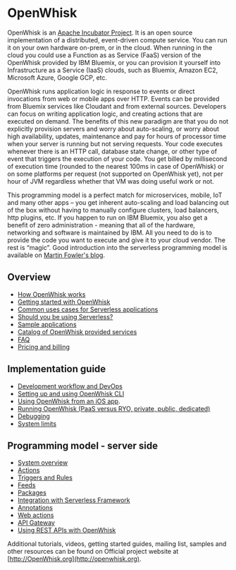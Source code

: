 # OpenWhisk

OpenWhisk is an [Apache Incubator Project](https://incubator.apache.org/projects/openwhisk.html). It is an open source implementation of a distributed, event-driven compute service. You can run it on your own hardware on-prem, or in the cloud. When running in the cloud you could use a Function as as Service (FaaS) version of the OpenWhisk provided by IBM Bluemix, or you can provision it yourself into Infrastructure as a Service (IaaS) clouds, such as Bluemix, Amazon EC2, Microsoft Azure, Google GCP, etc. 

OpenWhisk runs application logic in response to events or direct invocations from web or mobile apps over HTTP. Events can be provided from Bluemix services like Cloudant and from external sources. Developers can focus on writing application logic, and creating actions that are executed on demand. The benefits of this new paradigm are that you do not explicitly provision servers and worry about auto-scaling, or worry about high availability, updates, maintenance and pay for hours of processor time when your server is running but not serving requests. Your code executes whenever there is an HTTP call, database state change, or other type of event that triggers the execution of your code. You get billed by millisecond of execution time (rounded to the nearest 100ms in case of OpenWhisk) or on some platforms per request (not supported on OpenWhisk yet), not per hour of JVM regardless whether that VM was doing useful work or not.

This programming model is a perfect match for microservices, mobile, IoT and many other apps – you get inherent auto-scaling and load balancing out of the box without having to manually configure clusters, load balancers, http plugins, etc. If you happen to run on IBM Bluemix, you also get a benefit of zero administration - meaning that all of the hardware, networking and software is maintained by IBM. All you need to do is to provide the code you want to execute and give it to your cloud vendor. The rest is “magic”. Good introduction into the serverless programming model is available on [Martin Fowler's blog](https://martinfowler.com/articles/serverless.html).

## Overview
- [How OpenWhisk works](./about.md)
- [Getting started with OpenWhisk](./getting_started.md)
- [Common uses cases for Serverless applications](./use_cases.md)
- [Should you be using Serverless?](./server_or_less.md)
- [Sample applications](./samples.md)
- [Catalog of OpenWhisk provided services](./catalog.md)
- [FAQ](http://openwhisk.org/faq)
- [Pricing and billing](https://console.ng.bluemix.net/openwhisk/learn/pricing)

## Implementation guide
- [Development workflow and DevOps](./tbd)
- [Setting up and using OpenWhisk CLI](./cli.md)
- [Using OpenWhisk from an iOS app](./mobile_sdk.md).
- [Running OpenWhisk (PaaS versus RYO, private, public, dedicated)](./tbd)
- [Debugging](./debug.md)
- [System limits](./limits.md)

## Programming model - server side
- [System overview](./reference.md)
- [Actions](./actions.md)
- [Triggers and Rules](./triggers_rules.md)
- [Feeds](./feeds.md)
- [Packages](./packages.md)
- [Integration with Serverless Framework](./serverless_framework.md)
- [Annotations](./annotations.md)
- [Web actions](./webactions.md)
- [API Gateway](./apigateway.md)
- [Using REST APIs with OpenWhisk](./rest_api.md)

Additional tutorials, videos, getting started guides, mailing list, samples and other resources can be found on Official project website at  [http://OpenWhisk.org](http://openwhisk.org).
